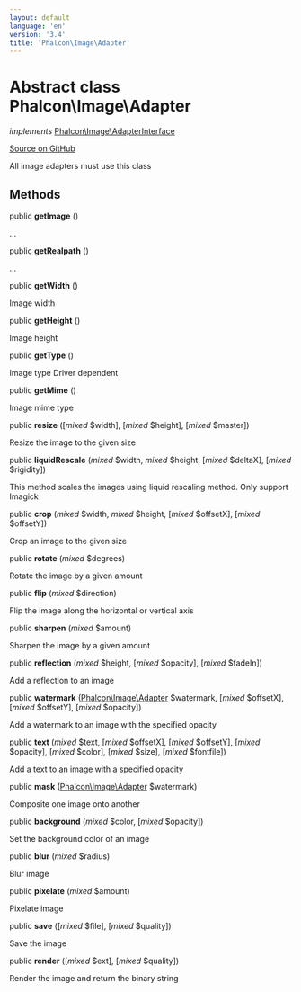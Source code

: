 ```yaml
---
layout: default
language: 'en'
version: '3.4'
title: 'Phalcon\Image\Adapter'
---
```

# Abstract class **Phalcon\Image\Adapter**

*implements* [Phalcon\Image\AdapterInterface](/3.4/en/api/Phalcon_Image_AdapterInterface)

<a href="https://github.com/phalcon/cphalcon/tree/v3.4.0/phalcon/image/adapter.zep" class="btn btn-default btn-sm">Source on GitHub</a>

All image adapters must use this class


## Methods
public  **getImage** ()

...


public  **getRealpath** ()

...


public  **getWidth** ()

Image width



public  **getHeight** ()

Image height



public  **getType** ()

Image type
Driver dependent



public  **getMime** ()

Image mime type



public  **resize** ([*mixed* $width], [*mixed* $height], [*mixed* $master])

Resize the image to the given size



public  **liquidRescale** (*mixed* $width, *mixed* $height, [*mixed* $deltaX], [*mixed* $rigidity])

This method scales the images using liquid rescaling method. Only support Imagick



public  **crop** (*mixed* $width, *mixed* $height, [*mixed* $offsetX], [*mixed* $offsetY])

Crop an image to the given size



public  **rotate** (*mixed* $degrees)

Rotate the image by a given amount



public  **flip** (*mixed* $direction)

Flip the image along the horizontal or vertical axis



public  **sharpen** (*mixed* $amount)

Sharpen the image by a given amount



public  **reflection** (*mixed* $height, [*mixed* $opacity], [*mixed* $fadeIn])

Add a reflection to an image



public  **watermark** ([Phalcon\Image\Adapter](/3.4/en/api/Phalcon_Image_Adapter) $watermark, [*mixed* $offsetX], [*mixed* $offsetY], [*mixed* $opacity])

Add a watermark to an image with the specified opacity



public  **text** (*mixed* $text, [*mixed* $offsetX], [*mixed* $offsetY], [*mixed* $opacity], [*mixed* $color], [*mixed* $size], [*mixed* $fontfile])

Add a text to an image with a specified opacity



public  **mask** ([Phalcon\Image\Adapter](/3.4/en/api/Phalcon_Image_Adapter) $watermark)

Composite one image onto another



public  **background** (*mixed* $color, [*mixed* $opacity])

Set the background color of an image



public  **blur** (*mixed* $radius)

Blur image



public  **pixelate** (*mixed* $amount)

Pixelate image



public  **save** ([*mixed* $file], [*mixed* $quality])

Save the image



public  **render** ([*mixed* $ext], [*mixed* $quality])

Render the image and return the binary string



